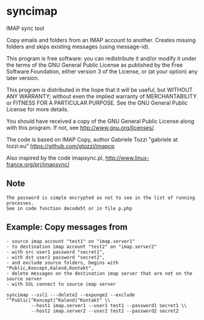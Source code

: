 # syncimap


IMAP sync tool

Copy emails and folders from an IMAP account to another.
Creates missing folders and skips existing messages (using message-id).

This program is free software: you can redistribute it and/or modify
it under the terms of the GNU General Public License as published by
the Free Software Foundation, either version 3 of the License, or
(at your option) any later version.

This program is distributed in the hope that it will be useful,
but WITHOUT ANY WARRANTY; without even the implied warranty of
MERCHANTABILITY or FITNESS FOR A PARTICULAR PURPOSE. See the
GNU General Public License for more details.

You should have received a copy of the GNU General Public License
along with this program. If not, see <http://www.gnu.org/licenses/>.


The code is based on IMAP Copy, author Gabriele Tozzi "gabriele at tozzi.eu"
https://github.com/gtozzi/imapcp

Also inspired by the code imapsync.pl, http://www.linux-france.org/prj/imapsync/

## Note
```
The password is simple encrypted as not to see in the list of running processes.
See in code function decode5t or in file p.php
```

## Example: Copy messages from
```
- source imap account "test1" on "imap.server1"
- to destination imap account "test2" on "imap.server2"
- with src user1 password "secret1",                    
- with dst user2 password "secret2",                    
- and exclude source folders, begins with "Public,Koncept,Kalend,Kontakt",                    
- delete messages on the destination imap server that are not on the source server                    
- with SSL connect to source imap server                    
```
```
syncimap --ssl1 ---delete2 --expunge2 --exclude "^Public|^Koncept|^Kalend|^Kontakt" \\
         --host1 imap.server1 --user1 test1 --password1 secret1 \\
         --host2 imap.server2 --user2 test2 --password2 secret2 
```
